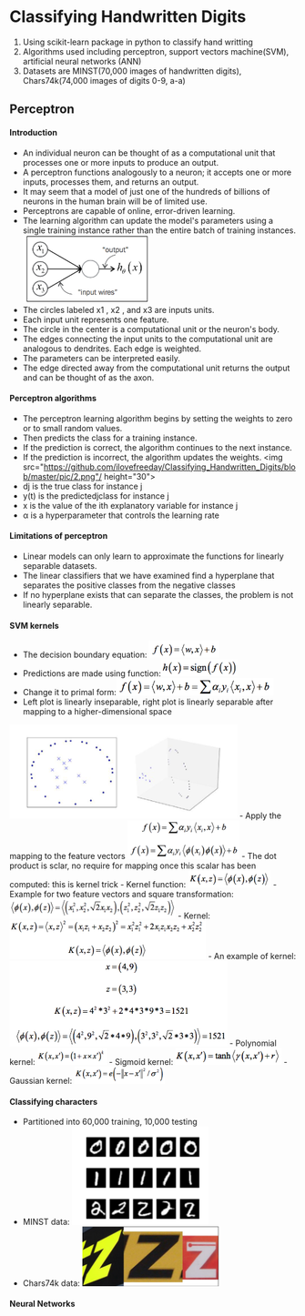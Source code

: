# Classifying Handwritten Digits
1. Using scikit-learn package in python to classify hand writting
2. Algorithms used including perceptron, support vectors machine(SVM), artificial neural networks (ANN)
3. Datasets are MINST(70,000 images of handwritten digits), Chars74k(74,000 images of digits 0-9, a-a)

## Perceptron
#### Introduction
 - An individual neuron can be thought of as a computational unit that processes one or more inputs to produce an output. 
 - A perceptron functions analogously to a neuron; it accepts one or more inputs, processes them, and returns an output.
 - It may seem that a model of just one of the hundreds of billions of neurons in the human brain will be of limited use. 
 - Perceptrons are capable of online, error-driven learning.
 - The learning algorithm can update the model's parameters using a single training instance rather than the entire batch of training instances. <br>
 <img src="https://github.com/ilovefreeday/Classifying_Handwritten_Digits/blob/master/pic/1.png" height = "120"/></br>
 - The circles labeled x1 , x2 , and x3 are inputs units.
 - Each input unit represents one feature. 
 - The circle in the center is a computational unit or the neuron's body. 
 - The edges connecting the input units to the computational unit are analogous to dendrites. Each edge is weighted.
 - The parameters can be interpreted easily.
 - The edge directed away from the computational unit returns the output and can be thought of as the axon.

#### Perceptron algorithms
 - The perceptron learning algorithm begins by setting the weights to zero or to small random values. 
 - Then predicts the class for a training instance. 
 - If the prediction is correct, the algorithm continues to the next instance. 
 - If the prediction is incorrect, the algorithm updates the weights.
<img src="https://github.com/ilovefreeday/Classifying_Handwritten_Digits/blob/master/pic/2.png"/ height="30"></br>
 - dj is the true class for instance j
 - y(t) is the predictedjclass for instance j
 - x is the value of the ith explanatory variable for instance j
 - α is a hyperparameter that controls the learning rate

#### Limitations of perceptron
 - Linear models can only learn to approximate the functions for linearly separable datasets. 
 - The linear classifiers that we have examined find a hyperplane that separates the positive classes from the negative classes
 - If no hyperplane exists that can separate the classes, the problem is not linearly separable.

#### SVM kernels
 - The decision boundary equation: <img src="https://github.com/ilovefreeday/Classifying_Handwritten_Digits/blob/master/pic/3.png" height = "30"/>
 - Predictions are made using function:<img src="https://github.com/ilovefreeday/Classifying_Handwritten_Digits/blob/master/pic/4.png" height="30"/>
 - Change it to primal form:<img src="https://github.com/ilovefreeday/Classifying_Handwritten_Digits/blob/master/pic/5.png" height="30"/>
 - Left plot is linearly inseparable, right plot is linearly separable after mapping to a higher-dimensional space
  <img src="https://github.com/ilovefreeday/Classifying_Handwritten_Digits/blob/master/pic/12.png" width="400"/>
 - Apply the mapping to the feature vectors <img src="https://github.com/ilovefreeday/Classifying_Handwritten_Digits/blob/master/pic/6.png" height = "68"/>
 - The dot product is sclar, no require for mapping once this scalar has been computed: this is kernel trick
 - Kernel function: <img src="https://github.com/ilovefreeday/Classifying_Handwritten_Digits/blob/master/pic/7.png" height="30"/>
 - Example for two feature vectors and square transformation: <img src="https://github.com/ilovefreeday/Classifying_Handwritten_Digits/blob/master/pic/9.png" height="35"/> 
 - Kernel: <img src="https://github.com/ilovefreeday/Classifying_Handwritten_Digits/blob/master/pic/10.png" height="68"/>
 - An example of kernel:
  <img src="https://github.com/ilovefreeday/Classifying_Handwritten_Digits/blob/master/pic/11.png" height="150"/>
 - Polynomial kernel: <img src="https://github.com/ilovefreeday/Classifying_Handwritten_Digits/blob/master/pic/15.png" height="30"/>
 - Sigmoid kernel: <img src="https://github.com/ilovefreeday/Classifying_Handwritten_Digits/blob/master/pic/16.png" height="30"/>
 - Gaussian kernel: <img src="https://github.com/ilovefreeday/Classifying_Handwritten_Digits/blob/master/pic/17.png" height="30"/>
 
#### Classifying characters
 - Partitioned into 60,000 training, 10,000 testing
 - MINST data: <img src="https://github.com/ilovefreeday/Classifying_Handwritten_Digits/blob/master/pic/13.png" width="240"/>
 - Chars74k data: <img src="https://github.com/ilovefreeday/Classifying_Handwritten_Digits/blob/master/pic/14.png" width="240"/>

#### Neural Networks
 
